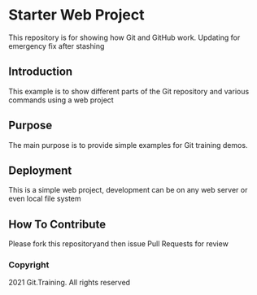 # Starter Web Project

This repository is for showing how Git and GitHub work. Updating for emergency fix after stashing

## Introduction

This example is to show different parts of the Git repository and various commands using a web project

## Purpose

The main purpose is to provide simple examples for Git training demos.

## Deployment

This is a simple web project, development can be on any web server or even local file system

## How To Contribute

Please fork this repositoryand then issue Pull Requests for review

### Copyright

2021 Git.Training. All rights reserved